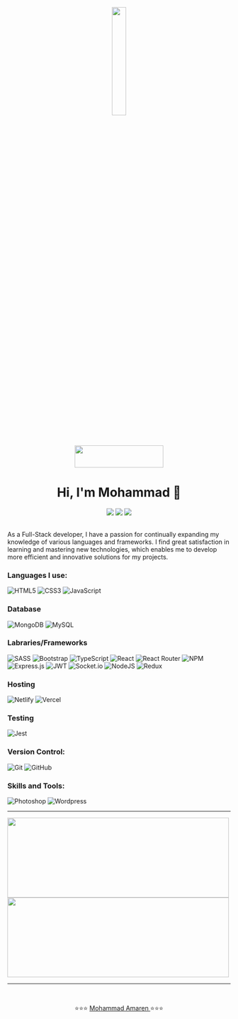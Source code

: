 <p align="center">
  <img src="https://cdn.dribbble.com/users/1068771/screenshots/14225432/media/0da8c461ba3920a8c827d864a6e051ed.jpg" width="25%"/>
</p>

<div id="badges" align="center" >
<img src="https://komarev.com/ghpvc/?username=Mohammad Amaren&style=flat-square&color=blue" alt="" width="200px" height="50px"/>
</div>

<h1 align="center">Hi, I'm Mohammad 👋</h1>

<div align="center">
  <a href="tel:+4917664329242" target="_blank"><img src="https://img.shields.io/badge/WhatsApp-25D366?style=for-the-badge&logo=whatsapp&logoColor=white"></a>
  <a href ="mailto:mohammad.amaren94@gmail.com"><img src="https://img.shields.io/badge/-Gmail-%23333?style=for-the-badge&logo=gmail&logoColor=white" target="_blank"></a>
  <a href="https://www.linkedin.com/in/mohammad-amaren-195a86231/" target="_blank"><img src="https://img.shields.io/badge/-LinkedIn-%230077B5?style=for-the-badge&logo=linkedin&logoColor=white" target="_blank"></a> 
</div>  
 
 <br>
<p>As a Full-Stack developer, I have a passion for continually expanding my knowledge of various languages and frameworks. I find great satisfaction in learning and mastering new technologies, which enables me to develop more efficient and innovative solutions for my projects.</p>

### Languages I use:

![HTML5](https://img.shields.io/badge/html5-%23E34F26.svg?style=for-the-badge&logo=html5&logoColor=white)
![CSS3](https://img.shields.io/badge/css3-%231572B6.svg?style=for-the-badge&logo=css3&logoColor=white)
![JavaScript](https://img.shields.io/badge/JavaScript-F7DF1E?style=for-the-badge&logo=javascript&logoColor=black)


### Database
![MongoDB](https://img.shields.io/badge/MongoDB-%234ea94b.svg?style=for-the-badge&logo=mongodb&logoColor=white)
![MySQL](https://img.shields.io/badge/mysql-%2300f.svg?style=for-the-badge&logo=mysql&logoColor=white)

### Labraries/Frameworks
![SASS](https://img.shields.io/badge/SASS-hotpink.svg?style=for-the-badge&logo=SASS&logoColor=white)
![Bootstrap](https://img.shields.io/badge/bootstrap-%23563D7C.svg?style=for-the-badge&logo=bootstrap&logoColor=white)
![TypeScript](https://img.shields.io/badge/TypeScript-%231572B6.svg?style=for-the-badge&logo=typeScript&logoColor=white)
![React](https://img.shields.io/badge/react-%2320232a.svg?style=for-the-badge&logo=react&logoColor=%2361DAFB)
![React Router](https://img.shields.io/badge/React_Router-CA4245?style=for-the-badge&logo=react-router&logoColor=white)
![NPM](https://img.shields.io/badge/NPM-%23000000.svg?style=for-the-badge&logo=npm&logoColor=white)
![Express.js](https://img.shields.io/badge/express.js-%23404d59.svg?style=for-the-badge&logo=express&logoColor=%2361DAFB)
![JWT](https://img.shields.io/badge/JWT-black?style=for-the-badge&logo=JSON%20web%20tokens)
![Socket.io](https://img.shields.io/badge/Socket.io-black?style=for-the-badge&logo=socket.io&badgeColor=010101)
![NodeJS](https://img.shields.io/badge/node.js-6DA55F?style=for-the-badge&logo=node.js&logoColor=white)
![Redux](https://img.shields.io/badge/redux-%23593d88.svg?style=for-the-badge&logo=redux&logoColor=white)

### Hosting
![Netlify](https://img.shields.io/badge/netlify-%23000000.svg?style=for-the-badge&logo=netlify&logoColor=#00C7B7)
![Vercel](https://img.shields.io/badge/vercel-%23000000.svg?style=for-the-badge&logo=vercel&logoColor=white)

### Testing
![Jest](https://img.shields.io/badge/-jest-%23C21325?style=for-the-badge&logo=jest&logoColor=white)


### Version Control:

![Git](https://img.shields.io/badge/git-%23F05033.svg?style=for-the-badge&logo=git&logoColor=white)
![GitHub](https://img.shields.io/badge/github-%23121011.svg?style=for-the-badge&logo=github&logoColor=white)

### Skills and Tools:

![Photoshop](https://aleen42.github.io/badges/src/photoshop.svg)
![Wordpress](https://img.shields.io/badge/Wordpress-21759B?style=for-the-badge&logo=wordpress&logoColor=white)
<br>

<hr>

<div align="left">
  <a href="https://github.com/Belal-Aljumaa">
  <img height="180em" width="500em" src="https://github-readme-stats.vercel.app/api?username=Belal-Aljumaa&show_icons=true&theme=dracula&include_all_commits=true&count_private=true"></a>
 <img height="180em" width="500em" src="https://github-readme-stats.vercel.app/api/top-langs/?username=Belal-Aljumaa&layout=compact&langs_count=7&theme=dracula">
</div>

<hr>

<br>

<div align="center"> 
  
 ⭐️⭐️⭐️ [Mohammad Amaren ](https://github.com/MohammadAmarena) ⭐️⭐️⭐️ 
  
</div>
